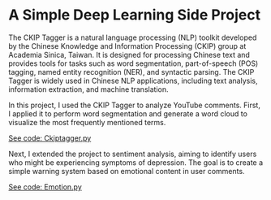# A Simple Deep Learning Side Project

The CKIP Tagger is a natural language processing (NLP) toolkit developed by the Chinese Knowledge and Information Processing (CKIP) group at Academia Sinica, Taiwan. It is designed for processing Chinese text and provides tools for tasks such as word segmentation, part-of-speech (POS) tagging, named entity recognition (NER), and syntactic parsing. The CKIP Tagger is widely used in Chinese NLP applications, including text analysis, information extraction, and machine translation.

In this project, I used the CKIP Tagger to analyze YouTube comments. First, I applied it to perform word segmentation and generate a word cloud to visualize the most frequently mentioned terms.

[See code: Ckiptagger.py](https://github.com/HuangLyon/Deep-Learning/blob/main/Ckiptagger.py) 

Next, I extended the project to sentiment analysis, aiming to identify users who might be experiencing symptoms of depression. The goal is to create a simple warning system based on emotional content in user comments.

[See code: Emotion.py](https://github.com/HuangLyon/Deep-Learning/blob/main/Emotion.py)
